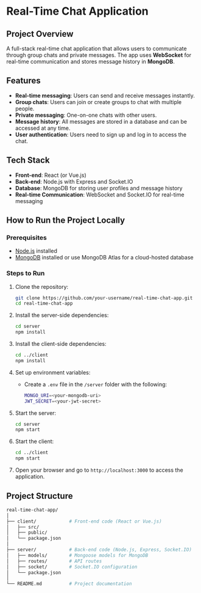 # Real-Time Chat Application

## Project Overview
A full-stack real-time chat application that allows users to communicate through group chats and private messages. The app uses **WebSocket** for real-time communication and stores message history in **MongoDB**.

## Features
- **Real-time messaging**: Users can send and receive messages instantly.
- **Group chats**: Users can join or create groups to chat with multiple people.
- **Private messaging**: One-on-one chats with other users.
- **Message history**: All messages are stored in a database and can be accessed at any time.
- **User authentication**: Users need to sign up and log in to access the chat.

## Tech Stack
- **Front-end**: React (or Vue.js)
- **Back-end**: Node.js with Express and Socket.IO
- **Database**: MongoDB for storing user profiles and message history
- **Real-time Communication**: WebSocket and Socket.IO for real-time messaging

## How to Run the Project Locally

### Prerequisites
- [Node.js](https://nodejs.org/) installed
- [MongoDB](https://www.mongodb.com/) installed or use MongoDB Atlas for a cloud-hosted database

### Steps to Run

1. Clone the repository:
    ```bash
    git clone https://github.com/your-username/real-time-chat-app.git
    cd real-time-chat-app
    ```

2. Install the server-side dependencies:
    ```bash
    cd server
    npm install
    ```

3. Install the client-side dependencies:
    ```bash
    cd ../client
    npm install
    ```

4. Set up environment variables:
   - Create a `.env` file in the `/server` folder with the following:
     ```bash
     MONGO_URI=<your-mongodb-uri>
     JWT_SECRET=<your-jwt-secret>
     ```

5. Start the server:
    ```bash
    cd server
    npm start
    ```

6. Start the client:
    ```bash
    cd ../client
    npm start
    ```

7. Open your browser and go to `http://localhost:3000` to access the application.

## Project Structure

```bash
real-time-chat-app/
│
├── client/            # Front-end code (React or Vue.js)
│   ├── src/
│   ├── public/
│   └── package.json
│
├── server/            # Back-end code (Node.js, Express, Socket.IO)
│   ├── models/        # Mongoose models for MongoDB
│   ├── routes/        # API routes
│   ├── socket/        # Socket.IO configuration
│   └── package.json
│
└── README.md          # Project documentation
